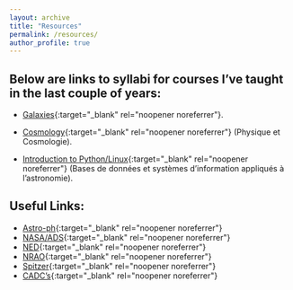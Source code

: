 ```yaml
---
layout: archive
title: "Resources"
permalink: /resources/
author_profile: true
---
```


## Below are links to syllabi for courses I’ve taught in the last couple of years:

* [Galaxies](/files/Syllabus_galaxies.pdf){:target="_blank" rel="noopener noreferrer"}.

* [Cosmology](/files/Syllabus_cosmology.pdf){:target="_blank" rel="noopener noreferrer"} (Physique et Cosmologie).

* [Introduction to Python/Linux](/files/Syllabus_Linux-Python.pdf){:target="_blank" rel="noopener noreferrer"} (Bases de données et systèmes d’information appliqués à l’astronomie).



## Useful Links:
* [Astro-ph](https://arxiv.org/list/astro-ph/new){:target="_blank" rel="noopener noreferrer"}
* [NASA/ADS](https://ui.adsabs.harvard.edu/classic-form){:target="_blank" rel="noopener noreferrer"}
* [NED](http://ned.ipac.caltech.edu/){:target="_blank" rel="noopener noreferrer"}
* [NRAO](https://data.nrao.edu/portal/#/){:target="_blank" rel="noopener noreferrer"}
* [Spitzer](https://irsa.ipac.caltech.edu/data/SPITZER/docs/spitzerdataarchives/){:target="_blank" rel="noopener noreferrer"}
* [CADC’s](https://www.cadc-ccda.hia-iha.nrc-cnrc.gc.ca/en/meetings/recent/){:target="_blank" rel="noopener noreferrer"}

